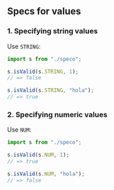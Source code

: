 ## Specs for values

### 1. Specifying string values

Use `STRING`:

```js
import s from "./speco";

s.isValid(s.STRING, 1);
// => false

s.isValid(s.STRING, "hola");
// => true
```

### 2. Specifying numeric values

Use `NUM`:

```js
import s from "./speco";

s.isValid(s.NUM, 1);
// => true

s.isValid(s.NUM, "hola");
// => false
```
